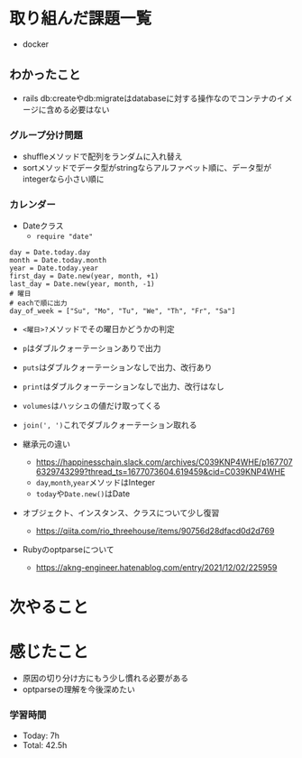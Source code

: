 # 取り組んだ課題一覧
- docker
## わかったこと
- rails db:createやdb:migrateはdatabaseに対する操作なのでコンテナのイメージに含める必要はない

### グループ分け問題
- shuffleメソッドで配列をランダムに入れ替え
- sortメソッドでデータ型がstringならアルファベット順に、データ型がintegerなら小さい順に

### カレンダー
- Dateクラス
  - `require "date"`
```
day = Date.today.day
month = Date.today.month
year = Date.today.year
first_day = Date.new(year, month, +1)
last_day = Date.new(year, month, -1)
# 曜日
# eachで順に出力
day_of_week = ["Su", "Mo", "Tu", "We", "Th", "Fr", "Sa"]
```
  - `<曜日>?`メソッドでその曜日かどうかの判定
- `p`はダブルクォーテーションありで出力
- `puts`はダブルクォーテーションなしで出力、改行あり
- `print`はダブルクォーテーションなしで出力、改行はなし
- `volumes`はハッシュの値だけ取ってくる
- `join(', ')`これでダブルクォーテーション取れる

- 継承元の違い
  - https://happinesschain.slack.com/archives/C039KNP4WHE/p1677076329743299?thread_ts=1677073604.619459&cid=C039KNP4WHE
  - `day`,`month`,`year`メソッドはInteger
  - `today`や`Date.new()`はDate
- オブジェクト、インスタンス、クラスについて少し復習
  - https://qiita.com/rio_threehouse/items/90756d28dfacd0d2d769
- Rubyのoptparseについて
  - https://akng-engineer.hatenablog.com/entry/2021/12/02/225959
# 次やること

# 感じたこと
- 原因の切り分け方にもう少し慣れる必要がある
- optparseの理解を今後深めたい

### 学習時間
- Today: 7h
- Total: 42.5h
